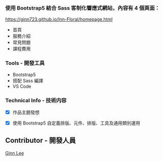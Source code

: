 ### 使用 Bootstrap5 結合 Sass 客制化響應式網站，內容有 4 個頁面：
https://ginn723.github.io/Inn-Floral/homepage.html
- 首頁
- 服務介紹
- 常見問題
- 課程費用


### Tools - 開發工具 
* Bootstrap5
* 搭配 Sass 編譯
* VS Code


### Technical Info - 技術内容
- [x] 作品主題發想
- [x] 使用 Bootstrap5 自定義排版、元件、排版、工具及通用類別運用



## Contributor - 開發人員
[Ginn Lee](https://github.com/ginn723)
